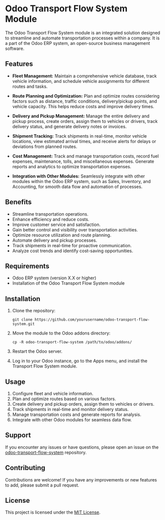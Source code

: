 # Odoo Transport Flow System Module

The Odoo Transport Flow System module is an integrated solution designed to streamline and automate transportation processes within a company. It is a part of the Odoo ERP system, an open-source business management software.

## Features

- **Fleet Management:** Maintain a comprehensive vehicle database, track vehicle information, and schedule vehicle assignments for different routes and tasks.

- **Route Planning and Optimization:** Plan and optimize routes considering factors such as distance, traffic conditions, delivery/pickup points, and vehicle capacity. This helps reduce costs and improve delivery times.

- **Delivery and Pickup Management:** Manage the entire delivery and pickup process, create orders, assign them to vehicles or drivers, track delivery status, and generate delivery notes or invoices.

- **Shipment Tracking:** Track shipments in real-time, monitor vehicle locations, view estimated arrival times, and receive alerts for delays or deviations from planned routes.

- **Cost Management:** Track and manage transportation costs, record fuel expenses, maintenance, tolls, and miscellaneous expenses. Generate reports and analytics to optimize transportation expenses.

- **Integration with Other Modules:** Seamlessly integrate with other modules within the Odoo ERP system, such as Sales, Inventory, and Accounting, for smooth data flow and automation of processes.

## Benefits

- Streamline transportation operations.
- Enhance efficiency and reduce costs.
- Improve customer service and satisfaction.
- Gain better control and visibility over transportation activities.
- Optimize resource utilization and route planning.
- Automate delivery and pickup processes.
- Track shipments in real-time for proactive communication.
- Analyze cost trends and identify cost-saving opportunities.

## Requirements

- Odoo ERP system (version X.X or higher)
- Installation of the Odoo Transport Flow System module

## Installation

1. Clone the repository:
   ```
   git clone https://github.com/yourusername/odoo-transport-flow-system.git
   ```

2. Move the module to the Odoo addons directory:
   ```
   cp -R odoo-transport-flow-system /path/to/odoo/addons/
   ```

3. Restart the Odoo server.

4. Log in to your Odoo instance, go to the Apps menu, and install the Transport Flow System module.

## Usage

1. Configure fleet and vehicle information.
2. Plan and optimize routes based on various factors.
3. Create delivery and pickup orders, assign them to vehicles or drivers.
4. Track shipments in real-time and monitor delivery status.
5. Manage transportation costs and generate reports for analysis.
6. Integrate with other Odoo modules for seamless data flow.

## Support

If you encounter any issues or have questions, please open an issue on the [odoo-transport-flow-system](https://github.com/yourusername/odoo-transport-flow-system/issues) repository.

## Contributing

Contributions are welcome! If you have any improvements or new features to add, please submit a pull request.

## License

This project is licensed under the [MIT License](https://opensource.org/licenses/MIT).
